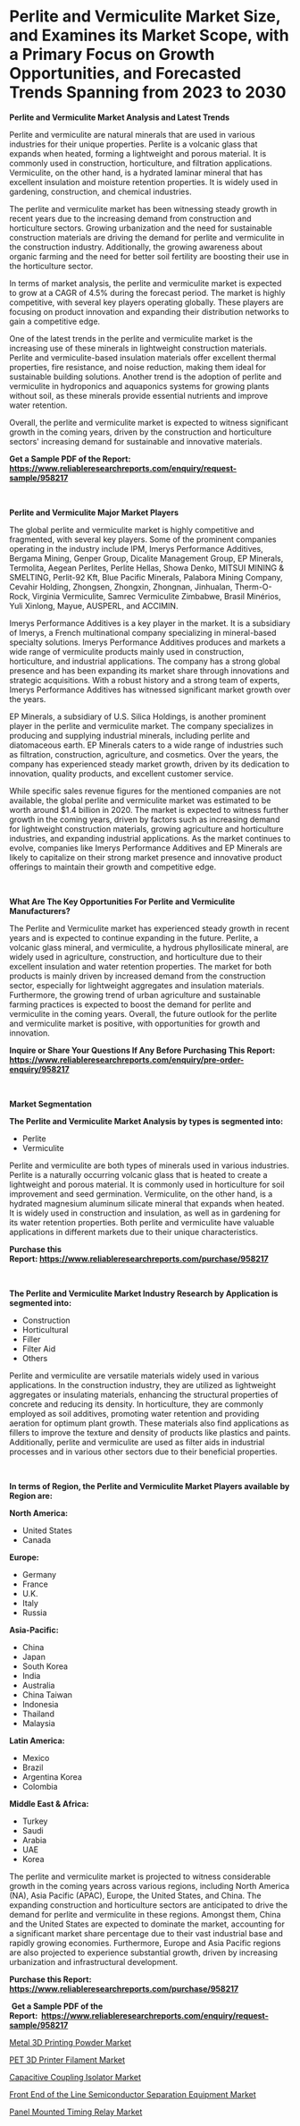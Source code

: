<p><h1>Perlite and Vermiculite Market Size, and Examines its Market Scope, with a Primary Focus on Growth Opportunities, and Forecasted Trends Spanning from 2023 to 2030</h1></p><p><strong>Perlite and Vermiculite Market Analysis and Latest Trends</strong></p>
<p><p>Perlite and vermiculite are natural minerals that are used in various industries for their unique properties. Perlite is a volcanic glass that expands when heated, forming a lightweight and porous material. It is commonly used in construction, horticulture, and filtration applications. Vermiculite, on the other hand, is a hydrated laminar mineral that has excellent insulation and moisture retention properties. It is widely used in gardening, construction, and chemical industries.</p><p>The perlite and vermiculite market has been witnessing steady growth in recent years due to the increasing demand from construction and horticulture sectors. Growing urbanization and the need for sustainable construction materials are driving the demand for perlite and vermiculite in the construction industry. Additionally, the growing awareness about organic farming and the need for better soil fertility are boosting their use in the horticulture sector.</p><p>In terms of market analysis, the perlite and vermiculite market is expected to grow at a CAGR of 4.5% during the forecast period. The market is highly competitive, with several key players operating globally. These players are focusing on product innovation and expanding their distribution networks to gain a competitive edge.</p><p>One of the latest trends in the perlite and vermiculite market is the increasing use of these minerals in lightweight construction materials. Perlite and vermiculite-based insulation materials offer excellent thermal properties, fire resistance, and noise reduction, making them ideal for sustainable building solutions. Another trend is the adoption of perlite and vermiculite in hydroponics and aquaponics systems for growing plants without soil, as these minerals provide essential nutrients and improve water retention.</p><p>Overall, the perlite and vermiculite market is expected to witness significant growth in the coming years, driven by the construction and horticulture sectors' increasing demand for sustainable and innovative materials.</p></p>
<p><strong>Get a Sample PDF of the Report:&nbsp; <a href="https://www.reliableresearchreports.com/enquiry/request-sample/958217">https://www.reliableresearchreports.com/enquiry/request-sample/958217</a></strong></p>
<p>&nbsp;</p>
<p><strong>Perlite and Vermiculite Major Market Players</strong></p>
<p><p>The global perlite and vermiculite market is highly competitive and fragmented, with several key players. Some of the prominent companies operating in the industry include IPM, Imerys Performance Additives, Bergama Mining, Genper Group, Dicalite Management Group, EP Minerals, Termolita, Aegean Perlites, Perlite Hellas, Showa Denko, MITSUI MINING & SMELTING, Perlit-92 Kft, Blue Pacific Minerals, Palabora Mining Company, Cevahir Holding, Zhongsen, Zhongxin, Zhongnan, Jinhualan, Therm-O-Rock, Virginia Vermiculite, Samrec Vermiculite Zimbabwe, Brasil Minérios, Yuli Xinlong, Mayue, AUSPERL, and ACCIMIN.</p><p>Imerys Performance Additives is a key player in the market. It is a subsidiary of Imerys, a French multinational company specializing in mineral-based specialty solutions. Imerys Performance Additives produces and markets a wide range of vermiculite products mainly used in construction, horticulture, and industrial applications. The company has a strong global presence and has been expanding its market share through innovations and strategic acquisitions. With a robust history and a strong team of experts, Imerys Performance Additives has witnessed significant market growth over the years.</p><p>EP Minerals, a subsidiary of U.S. Silica Holdings, is another prominent player in the perlite and vermiculite market. The company specializes in producing and supplying industrial minerals, including perlite and diatomaceous earth. EP Minerals caters to a wide range of industries such as filtration, construction, agriculture, and cosmetics. Over the years, the company has experienced steady market growth, driven by its dedication to innovation, quality products, and excellent customer service.</p><p>While specific sales revenue figures for the mentioned companies are not available, the global perlite and vermiculite market was estimated to be worth around $1.4 billion in 2020. The market is expected to witness further growth in the coming years, driven by factors such as increasing demand for lightweight construction materials, growing agriculture and horticulture industries, and expanding industrial applications. As the market continues to evolve, companies like Imerys Performance Additives and EP Minerals are likely to capitalize on their strong market presence and innovative product offerings to maintain their growth and competitive edge.</p></p>
<p>&nbsp;</p>
<p><strong>What Are The Key Opportunities For Perlite and Vermiculite Manufacturers?</strong></p>
<p><p>The Perlite and Vermiculite market has experienced steady growth in recent years and is expected to continue expanding in the future. Perlite, a volcanic glass mineral, and vermiculite, a hydrous phyllosilicate mineral, are widely used in agriculture, construction, and horticulture due to their excellent insulation and water retention properties. The market for both products is mainly driven by increased demand from the construction sector, especially for lightweight aggregates and insulation materials. Furthermore, the growing trend of urban agriculture and sustainable farming practices is expected to boost the demand for perlite and vermiculite in the coming years. Overall, the future outlook for the perlite and vermiculite market is positive, with opportunities for growth and innovation.</p></p>
<p><strong>Inquire or Share Your Questions If Any Before Purchasing This Report: <a href="https://www.reliableresearchreports.com/enquiry/pre-order-enquiry/958217">https://www.reliableresearchreports.com/enquiry/pre-order-enquiry/958217</a></strong></p>
<p>&nbsp;</p>
<p><strong>Market Segmentation</strong></p>
<p><strong>The Perlite and Vermiculite Market Analysis by types is segmented into:</strong></p>
<p><ul><li>Perlite</li><li>Vermiculite</li></ul></p>
<p><p>Perlite and vermiculite are both types of minerals used in various industries. Perlite is a naturally occurring volcanic glass that is heated to create a lightweight and porous material. It is commonly used in horticulture for soil improvement and seed germination. Vermiculite, on the other hand, is a hydrated magnesium aluminum silicate mineral that expands when heated. It is widely used in construction and insulation, as well as in gardening for its water retention properties. Both perlite and vermiculite have valuable applications in different markets due to their unique characteristics.</p></p>
<p><strong>Purchase this Report:&nbsp;<a href="https://www.reliableresearchreports.com/purchase/958217">https://www.reliableresearchreports.com/purchase/958217</a></strong></p>
<p>&nbsp;</p>
<p><strong>The Perlite and Vermiculite Market Industry Research by Application is segmented into:</strong></p>
<p><ul><li>Construction</li><li>Horticultural</li><li>Filler</li><li>Filter Aid</li><li>Others</li></ul></p>
<p><p>Perlite and vermiculite are versatile materials widely used in various applications. In the construction industry, they are utilized as lightweight aggregates or insulating materials, enhancing the structural properties of concrete and reducing its density. In horticulture, they are commonly employed as soil additives, promoting water retention and providing aeration for optimum plant growth. These materials also find applications as fillers to improve the texture and density of products like plastics and paints. Additionally, perlite and vermiculite are used as filter aids in industrial processes and in various other sectors due to their beneficial properties.</p></p>
<p>&nbsp;</p>
<p><strong>In terms of Region, the Perlite and Vermiculite Market Players available by Region are:</strong></p>
<p>
    <p> <strong> North America: </strong>
        <ul>
            <li>United States</li>
            <li>Canada</li>
        </ul>
        </p> 
    <p> <strong> Europe: </strong>
        <ul>
            <li>Germany</li>
            <li>France</li>
            <li>U.K.</li>
            <li>Italy</li>
            <li>Russia</li>
        </ul>
        </p> 
    <p> <strong> Asia-Pacific: </strong>
        <ul>
            <li>China</li>
            <li>Japan</li>
            <li>South Korea</li>
            <li>India</li>
            <li>Australia</li>
            <li>China Taiwan</li>
            <li>Indonesia</li>
            <li>Thailand</li>
            <li>Malaysia</li>
        </ul>
        </p> 
    <p> <strong> Latin America: </strong>
        <ul>
            <li>Mexico</li>
            <li>Brazil</li>
            <li>Argentina Korea</li>
            <li>Colombia</li>
        </ul>
        </p> 
    <p> <strong> Middle East & Africa: </strong>
        <ul>
            <li>Turkey</li>
            <li>Saudi</li>
            <li>Arabia</li>
            <li>UAE</li>
            <li>Korea</li>
        </ul>
    </p>
    </p>
<p><p>The perlite and vermiculite market is projected to witness considerable growth in the coming years across various regions, including North America (NA), Asia Pacific (APAC), Europe, the United States, and China. The expanding construction and horticulture sectors are anticipated to drive the demand for perlite and vermiculite in these regions. Amongst them, China and the United States are expected to dominate the market, accounting for a significant market share percentage due to their vast industrial base and rapidly growing economies. Furthermore, Europe and Asia Pacific regions are also projected to experience substantial growth, driven by increasing urbanization and infrastructural development.</p></p>
<p><strong>Purchase this Report: <a href="https://www.reliableresearchreports.com/purchase/958217">https://www.reliableresearchreports.com/purchase/958217</a></strong></p>
<p>&nbsp;<strong>Get a Sample PDF of the Report:&nbsp;&nbsp;<a href="https://www.reliableresearchreports.com/enquiry/request-sample/958217">https://www.reliableresearchreports.com/enquiry/request-sample/958217</a></strong></p>
<p><strong></strong></p>
<p><p><a href="https://github.com/lilstefpacute/Market-Research-Report-List-1/blob/main/metal-3d-printing-powder-market.md">Metal 3D Printing Powder Market</a></p><p><a href="https://github.com/AKSHATREPORTPRIME/Market-Research-Report-List-1/blob/main/pet-3d-printer-filament-market.md">PET 3D Printer Filament Market</a></p><p><a href="https://medium.com/@rfadda741254/capacitive-coupling-isolator-market-size-reveals-the-best-marketing-channels-in-global-industry-9d6df7feed7f">Capacitive Coupling Isolator Market</a></p><p><a href="https://medium.com/@adibooy632501/front-end-of-the-line-semiconductor-separation-equipment-market-share-evolution-and-market-growth-fe3ecaa271dc">Front End of the Line Semiconductor Separation Equipment Market</a></p><p><a href="https://medium.com/@fitanstorm7845/panel-mounted-timing-relay-market-size-and-market-trends-complete-industry-overview-2023-to-2030-a66a6e4e63b5">Panel Mounted Timing Relay Market</a></p></p>